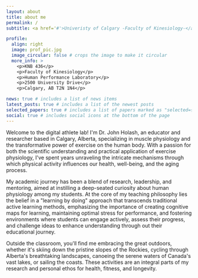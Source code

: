 ```yaml
---
layout: about
title: about me
permalink: /
subtitle: <a href='#'>Univeristy of Calgary -Faculty of Kinesiology-</a>. 2500 University Drive N.W. Calgary, AB. Canada. "The future is faster than you think!"

profile:
  align: right
  image: prof_pic.jpg
  image_circular: false # crops the image to make it circular
  more_info: >
    <p>KNB 436</p>
    <p>Faculty of Kinesiology</p>
    <p>Human Performance Laboratory</p>
    <p>2500 University Drive</p>
    <p>Calgary, AB T2N 1N4</p>

news: true # includes a list of news items
latest_posts: true # includes a list of the newest posts
selected_papers: true # includes a list of papers marked as "selected={true}"
social: true # includes social icons at the bottom of the page
---
```


Welcome to the digital athlete lab! I'm Dr. John Holash, an educator and researcher based in Calgary, Alberta, specializing in muscle physiology and the transformative power of exercise on the human body. With a passion for both the scientific understanding and practical application of exercise physiology, I've spent years unraveling the intricate mechanisms through which physical activity influences our health, well-being, and the aging process.

My academic journey has been a blend of research, leadership, and mentoring, aimed at instilling a deep-seated curiosity about human physiology among my students. At the core of my teaching philosophy lies the belief in a "learning by doing" approach that transcends traditional active learning methods, emphasizing the importance of creating cognitive maps for learning, maintaining optimal stress for performance, and fostering environments where students can engage actively, assess their progress, and challenge ideas to enhance understanding through out their educational journey.

Outside the classroom, you'll find me embracing the great outdoors, whether it's skiing down the pristine slopes of the Rockies, cycling through Alberta's breathtaking landscapes, canoeing the serene waters of Canada's vast lakes, or sailing the coasts. These activities are an integral parts of my research and personal ethos for health, fitness, and longevity.
